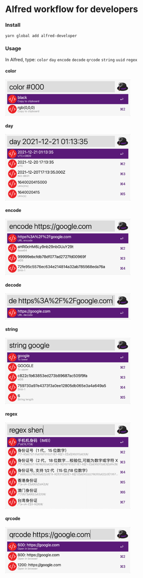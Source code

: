 # Alfred workflow for developers

### Install

```shell
yarn global add alfred-developer
```

### Usage

In Alfred, type: `color` `day` `encode` `decode` `qrcode` `string` `uuid` `regex`

#### color

<img src="img/color.png" width="400" height="auto" />

#### day

<img src="img/day.png" width="400" height="auto" />

#### encode

<img src="img/encode.png" width="400" height="auto" />

#### decode

<img src="img/decode.png" width="400" height="auto" />

#### string

<img src="img/string.png" width="400" height="auto" />

#### regex

<img src="img/regex.png" width="400" height="auto" />

#### qrcode

<img src="img/qrcode.png" width="400" height="auto" />
